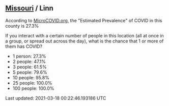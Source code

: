 
## [Missouri](/united-states/missouri) / Linn

According to [MicroCOVID.org](http://microcovid.org),
the "Estimated Prevalence" of COVID in this county is 27.3%

If you interact with a certain number of people in this location
(all at once in a group, or spread out across the day), what is the chance that
1 or more of them has COVID?

- 1 person: 27.3%
- 2 people: 47.1%
- 3 people: 61.5%
- 5 people: 79.6%
- 10 people: 95.8%
- 25 people: 100.0%
- 100 people: 100.0%

Last updated: 2021-03-18 00:22:46.193186 UTC
